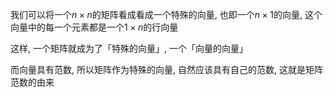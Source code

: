 我们可以将一个$n\times n$的矩阵看成看成一个特殊的向量, 也即一个$n\times 1$的向量, 这个向量中的每一个元素都是一个$1\times n$的行向量

这样, 一个矩阵就成为了「特殊的向量」, 一个「向量的向量」

而向量具有范数, 所以矩阵作为特殊的向量, 自然应该具有自己的范数, 这就是矩阵范数的由来